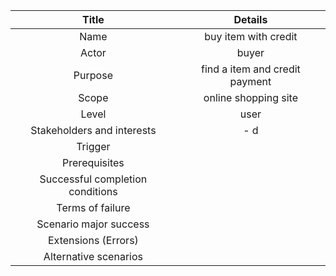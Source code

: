 | Title  | Details  |
|:--------:|:--------:|
| Name  | buy item with credit  |
| Actor  | buyer  |
| Purpose  | find a item and credit payment  |
| Scope  | online shopping site  |
| Level  | user  |
| Stakeholders and interests  | - d  |
| Trigger  |   |
| Prerequisites  |   |
| Successful completion conditions  |   |
| Terms of failure  |   |
| Scenario major success  |   |
| Extensions (Errors)  |   |
| Alternative scenarios  |   |


